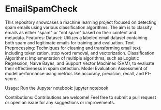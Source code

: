# EmailSpamCheck
This repository showcases a machine learning project focused on detecting spam emails using various classification algorithms. The aim is to classify emails as either "spam" or "not spam" based on their content and metadata.
Features:
    Dataset: Utilizes a labeled email dataset containing both spam and legitimate emails for training and evaluation.
    Text Preprocessing: Techniques for cleaning and transforming email text, including tokenization, stop word removal, and vectorization.
    Classification Algorithms: Implementation of multiple algorithms, such as Logistic Regression, Naive Bayes, and Support Vector Machines (SVM), to evaluate their effectiveness in spam detection.
    Model Evaluation: Assessment of model performance using metrics like accuracy, precision, recall, and F1-score.

Usage:
    Run the Jupyter notebook:
    jupyter notebook

Contributions:
Contributions are welcome! Feel free to submit a pull request or open an issue for any suggestions or improvements.
